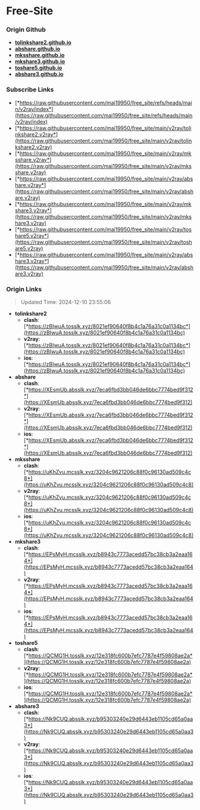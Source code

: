 # Free-Site

### Origin Github

- [**tolinkshare2.github.io**](https://github.com/tolinkshare2/tolinkshare2.github.io)
- [**abshare.github.io**](https://github.com/abshare/abshare.github.io)
- [**mksshare.github.io**](https://github.com/mksshare/mksshare.github.io)
- [**mkshare3.github.io**](https://github.com/mkshare3/mkshare3.github.io)
- [**toshare5.github.io**](https://github.com/toshare5/toshare5.github.io)
- [**abshare3.github.io**](https://github.com/abshare3/abshare3.github.io)

### Subscribe Links

- [*https://raw.githubusercontent.com/mai19950/free_site/refs/heads/main/v2ray/index*](https://raw.githubusercontent.com/mai19950/free_site/refs/heads/main/v2ray/index)
- [*https://raw.githubusercontent.com/mai19950/free_site/main/v2ray/tolinkshare2.v2ray*](https://raw.githubusercontent.com/mai19950/free_site/main/v2ray/tolinkshare2.v2ray)
- [*https://raw.githubusercontent.com/mai19950/free_site/main/v2ray/mksshare.v2ray*](https://raw.githubusercontent.com/mai19950/free_site/main/v2ray/mksshare.v2ray)
- [*https://raw.githubusercontent.com/mai19950/free_site/main/v2ray/abshare.v2ray*](https://raw.githubusercontent.com/mai19950/free_site/main/v2ray/abshare.v2ray)
- [*https://raw.githubusercontent.com/mai19950/free_site/main/v2ray/mkshare3.v2ray*](https://raw.githubusercontent.com/mai19950/free_site/main/v2ray/mkshare3.v2ray)
- [*https://raw.githubusercontent.com/mai19950/free_site/main/v2ray/toshare5.v2ray*](https://raw.githubusercontent.com/mai19950/free_site/main/v2ray/toshare5.v2ray)
- [*https://raw.githubusercontent.com/mai19950/free_site/main/v2ray/abshare3.v2ray*](https://raw.githubusercontent.com/mai19950/free_site/main/v2ray/abshare3.v2ray)

### Origin Links

> Updated Time: 2024-12-10 23:55:06

- **tolinkshare2**
  - **clash**: [*https://zBIwuA.tosslk.xyz/8021ef90640f8b4c1a76a31c0a1134bc*](https://zBIwuA.tosslk.xyz/8021ef90640f8b4c1a76a31c0a1134bc)
  - **v2ray**: [*https://zBIwuA.tosslk.xyz/8021ef90640f8b4c1a76a31c0a1134bc*](https://zBIwuA.tosslk.xyz/8021ef90640f8b4c1a76a31c0a1134bc)
  - **ios**: [*https://zBIwuA.tosslk.xyz/8021ef90640f8b4c1a76a31c0a1134bc*](https://zBIwuA.tosslk.xyz/8021ef90640f8b4c1a76a31c0a1134bc)
- **abshare**
  - **clash**: [*https://XEsmUb.absslk.xyz/7eca6fbd3bb046de6bbc7774bed9f312*](https://XEsmUb.absslk.xyz/7eca6fbd3bb046de6bbc7774bed9f312)
  - **v2ray**: [*https://XEsmUb.absslk.xyz/7eca6fbd3bb046de6bbc7774bed9f312*](https://XEsmUb.absslk.xyz/7eca6fbd3bb046de6bbc7774bed9f312)
  - **ios**: [*https://XEsmUb.absslk.xyz/7eca6fbd3bb046de6bbc7774bed9f312*](https://XEsmUb.absslk.xyz/7eca6fbd3bb046de6bbc7774bed9f312)
- **mksshare**
  - **clash**: [*https://uKhZvu.mcsslk.xyz/3204c9621206c88f0c96130ad509c4c8*](https://uKhZvu.mcsslk.xyz/3204c9621206c88f0c96130ad509c4c8)
  - **v2ray**: [*https://uKhZvu.mcsslk.xyz/3204c9621206c88f0c96130ad509c4c8*](https://uKhZvu.mcsslk.xyz/3204c9621206c88f0c96130ad509c4c8)
  - **ios**: [*https://uKhZvu.mcsslk.xyz/3204c9621206c88f0c96130ad509c4c8*](https://uKhZvu.mcsslk.xyz/3204c9621206c88f0c96130ad509c4c8)
- **mkshare3**
  - **clash**: [*https://EPsMyH.mcsslk.xyz/b8943c7773acedd57bc38cb3a2eaa164*](https://EPsMyH.mcsslk.xyz/b8943c7773acedd57bc38cb3a2eaa164)
  - **v2ray**: [*https://EPsMyH.mcsslk.xyz/b8943c7773acedd57bc38cb3a2eaa164*](https://EPsMyH.mcsslk.xyz/b8943c7773acedd57bc38cb3a2eaa164)
  - **ios**: [*https://EPsMyH.mcsslk.xyz/b8943c7773acedd57bc38cb3a2eaa164*](https://EPsMyH.mcsslk.xyz/b8943c7773acedd57bc38cb3a2eaa164)
- **toshare5**
  - **clash**: [*https://QCMG1H.tosslk.xyz/12e318fc600b7efc7787e4f59808ae2a*](https://QCMG1H.tosslk.xyz/12e318fc600b7efc7787e4f59808ae2a)
  - **v2ray**: [*https://QCMG1H.tosslk.xyz/12e318fc600b7efc7787e4f59808ae2a*](https://QCMG1H.tosslk.xyz/12e318fc600b7efc7787e4f59808ae2a)
  - **ios**: [*https://QCMG1H.tosslk.xyz/12e318fc600b7efc7787e4f59808ae2a*](https://QCMG1H.tosslk.xyz/12e318fc600b7efc7787e4f59808ae2a)
- **abshare3**
  - **clash**: [*https://Nk9CUQ.absslk.xyz/b95303240e29d6443eb1105cd65a0aa3*](https://Nk9CUQ.absslk.xyz/b95303240e29d6443eb1105cd65a0aa3)
  - **v2ray**: [*https://Nk9CUQ.absslk.xyz/b95303240e29d6443eb1105cd65a0aa3*](https://Nk9CUQ.absslk.xyz/b95303240e29d6443eb1105cd65a0aa3)
  - **ios**: [*https://Nk9CUQ.absslk.xyz/b95303240e29d6443eb1105cd65a0aa3*](https://Nk9CUQ.absslk.xyz/b95303240e29d6443eb1105cd65a0aa3)
